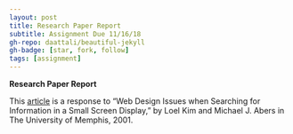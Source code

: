 ```yaml
---
layout: post
title: Research Paper Report
subtitle: Assignment Due 11/16/18
gh-repo: daattali/beautiful-jekyll
gh-badge: [star, fork, follow]
tags: [assignment]
---
```


**Research Paper Report**

This [article](https://kennethan12.github.io/research/) is a response to “Web Design Issues when Searching for Information in a Small Screen Display,” by Loel Kim and Michael J. Abers in The University of Memphis, 2001.
